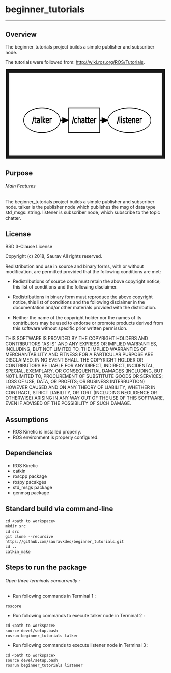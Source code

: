 # beginner_tutorials
---

## Overview

The beginner_tutorials project builds a simple publisher and subscriber node.

The tutorials were followed from: http://wiki.ros.org/ROS/Tutorials.


<p align="center">
<a target="_blank"><img src="img/node_graph.png"
alt="NMPC" width="480" height="260" border="10" />
</a>
</p>


## Purpose

###### Main Features

The beginner_tutorials project builds a simple publisher and subscriber node.
talker is the publisher node which publishes the msg of data type std_msgs::string.
listener is subscriber node, which subscribe to the topic chatter.

## License

BSD 3-Clause License

Copyright (c) 2018, Saurav
All rights reserved.

Redistribution and use in source and binary forms, with or without
modification, are permitted provided that the following conditions are met:

* Redistributions of source code must retain the above copyright notice, this
  list of conditions and the following disclaimer.

* Redistributions in binary form must reproduce the above copyright notice,
  this list of conditions and the following disclaimer in the documentation
  and/or other materials provided with the distribution.

* Neither the name of the copyright holder nor the names of its
  contributors may be used to endorse or promote products derived from
  this software without specific prior written permission.

THIS SOFTWARE IS PROVIDED BY THE COPYRIGHT HOLDERS AND CONTRIBUTORS "AS IS"
AND ANY EXPRESS OR IMPLIED WARRANTIES, INCLUDING, BUT NOT LIMITED TO, THE
IMPLIED WARRANTIES OF MERCHANTABILITY AND FITNESS FOR A PARTICULAR PURPOSE ARE
DISCLAIMED. IN NO EVENT SHALL THE COPYRIGHT HOLDER OR CONTRIBUTORS BE LIABLE
FOR ANY DIRECT, INDIRECT, INCIDENTAL, SPECIAL, EXEMPLARY, OR CONSEQUENTIAL
DAMAGES (INCLUDING, BUT NOT LIMITED TO, PROCUREMENT OF SUBSTITUTE GOODS OR
SERVICES; LOSS OF USE, DATA, OR PROFITS; OR BUSINESS INTERRUPTION) HOWEVER
CAUSED AND ON ANY THEORY OF LIABILITY, WHETHER IN CONTRACT, STRICT LIABILITY,
OR TORT (INCLUDING NEGLIGENCE OR OTHERWISE) ARISING IN ANY WAY OUT OF THE USE
OF THIS SOFTWARE, EVEN IF ADVISED OF THE POSSIBILITY OF SUCH DAMAGE.

## Assumptions
- ROS Kinetic is installed properly.
- ROS environment is properly configured.


## Dependencies
- ROS Kinetic
- catkin
- roscpp package
- rospy pacakges
- std_msgs package
- genmsg package

## Standard build via command-line
```
cd <path to workspace>
mkdir src
cd src
git clone --recursive https://github.com/sauravkdeo/beginner_tutorials.git
cd ..
catkin_make
```

## Steps to run the package

######  Open three terminals concurrently :

- Run following commands in Terminal 1 :
```
roscore
```

- Run following commands to execute talker node in Terminal 2 :
```
cd <path to workspace>
source devel/setup.bash
rosrun beginner_tutorials talker
```

- Run following commands to execute listener node in Terminal 3 :
```
cd <path to workspace>
source devel/setup.bash
rosrun beginner_tutorials listener
```
